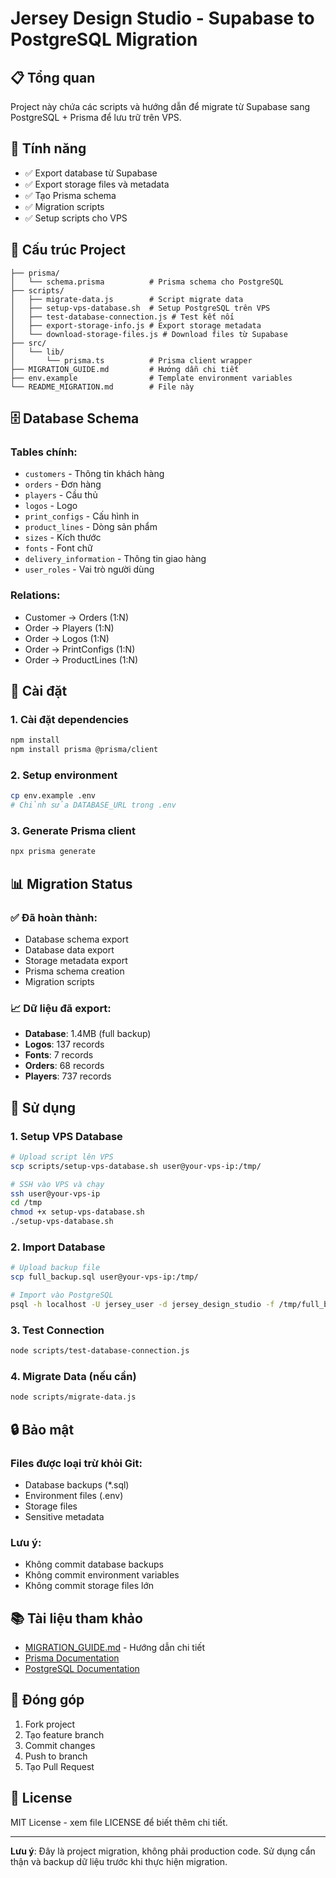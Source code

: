 # Jersey Design Studio - Supabase to PostgreSQL Migration

## 📋 Tổng quan
Project này chứa các scripts và hướng dẫn để migrate từ Supabase sang PostgreSQL + Prisma để lưu trữ trên VPS.

## 🚀 Tính năng
- ✅ Export database từ Supabase
- ✅ Export storage files và metadata
- ✅ Tạo Prisma schema
- ✅ Migration scripts
- ✅ Setup scripts cho VPS

## 📁 Cấu trúc Project

```
├── prisma/
│   └── schema.prisma          # Prisma schema cho PostgreSQL
├── scripts/
│   ├── migrate-data.js        # Script migrate data
│   ├── setup-vps-database.sh  # Setup PostgreSQL trên VPS
│   ├── test-database-connection.js # Test kết nối
│   ├── export-storage-info.js # Export storage metadata
│   └── download-storage-files.js # Download files từ Supabase
├── src/
│   └── lib/
│       └── prisma.ts          # Prisma client wrapper
├── MIGRATION_GUIDE.md         # Hướng dẫn chi tiết
├── env.example                # Template environment variables
└── README_MIGRATION.md        # File này
```

## 🗄️ Database Schema

### Tables chính:
- `customers` - Thông tin khách hàng
- `orders` - Đơn hàng
- `players` - Cầu thủ
- `logos` - Logo
- `print_configs` - Cấu hình in
- `product_lines` - Dòng sản phẩm
- `sizes` - Kích thước
- `fonts` - Font chữ
- `delivery_information` - Thông tin giao hàng
- `user_roles` - Vai trò người dùng

### Relations:
- Customer → Orders (1:N)
- Order → Players (1:N)
- Order → Logos (1:N)
- Order → PrintConfigs (1:N)
- Order → ProductLines (1:N)

## 🔧 Cài đặt

### 1. Cài đặt dependencies
```bash
npm install
npm install prisma @prisma/client
```

### 2. Setup environment
```bash
cp env.example .env
# Chỉnh sửa DATABASE_URL trong .env
```

### 3. Generate Prisma client
```bash
npx prisma generate
```

## 📊 Migration Status

### ✅ Đã hoàn thành:
- Database schema export
- Database data export
- Storage metadata export
- Prisma schema creation
- Migration scripts

### 📈 Dữ liệu đã export:
- **Database**: 1.4MB (full backup)
- **Logos**: 137 records
- **Fonts**: 7 records
- **Orders**: 68 records
- **Players**: 737 records

## 🚀 Sử dụng

### 1. Setup VPS Database
```bash
# Upload script lên VPS
scp scripts/setup-vps-database.sh user@your-vps-ip:/tmp/

# SSH vào VPS và chạy
ssh user@your-vps-ip
cd /tmp
chmod +x setup-vps-database.sh
./setup-vps-database.sh
```

### 2. Import Database
```bash
# Upload backup file
scp full_backup.sql user@your-vps-ip:/tmp/

# Import vào PostgreSQL
psql -h localhost -U jersey_user -d jersey_design_studio -f /tmp/full_backup.sql
```

### 3. Test Connection
```bash
node scripts/test-database-connection.js
```

### 4. Migrate Data (nếu cần)
```bash
node scripts/migrate-data.js
```

## 🔒 Bảo mật

### Files được loại trừ khỏi Git:
- Database backups (*.sql)
- Environment files (.env)
- Storage files
- Sensitive metadata

### Lưu ý:
- Không commit database backups
- Không commit environment variables
- Không commit storage files lớn

## 📚 Tài liệu tham khảo

- [MIGRATION_GUIDE.md](./MIGRATION_GUIDE.md) - Hướng dẫn chi tiết
- [Prisma Documentation](https://www.prisma.io/docs)
- [PostgreSQL Documentation](https://www.postgresql.org/docs/)

## 🤝 Đóng góp

1. Fork project
2. Tạo feature branch
3. Commit changes
4. Push to branch
5. Tạo Pull Request

## 📄 License

MIT License - xem file LICENSE để biết thêm chi tiết.

---

**Lưu ý**: Đây là project migration, không phải production code. Sử dụng cẩn thận và backup dữ liệu trước khi thực hiện migration.
